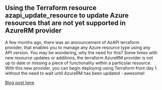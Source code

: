 ## Using the Terraform resource azapi_update_resource to update Azure resources that are not yet supported in AzureRM provider

A few months ago, there was an announcement of AzAPI terraform provider, that enables you to manage any Azure resource type using any API version. You may be wondering, why the need for this? Some times with new resource updates or additions, the terraform AzureRM provider is not up to date or missing a piece of functionality within a particular resource. With this new provider, you can begin deploying using Terraform from day 1 without the need to wait until AzureRM has been updated - awesome!

[Blog post here](https://thomasthornton.cloud/2021/04/28/scout-suite-reports-using-azure-devops-pipeline/)